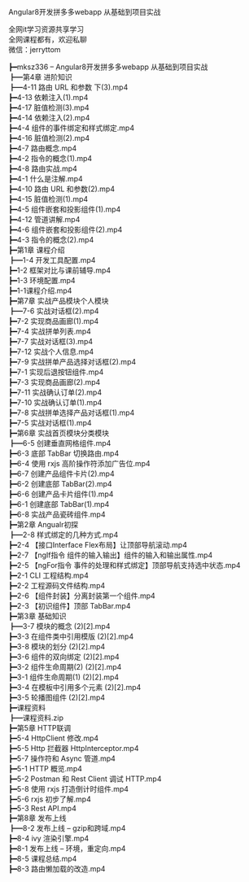 Angular8开发拼多多webapp 从基础到项目实战

全网it学习资源共享学习<br>全网课程都有，欢迎私聊<br>微信：jerryttom<br>

┣━mksz336 – Angular8开发拼多多webapp 从基础到项目实战<br> ┣━第4章 进阶知识<br> ┣━4-11 路由 URL 和参数 下(3).mp4<br> ┣━4-13 依赖注入(1).mp4<br> ┣━4-17 脏值检测(3).mp4<br> ┣━4-14 依赖注入(2).mp4<br> ┣━4-4 组件的事件绑定和样式绑定.mp4<br> ┣━4-16 脏值检测(2).mp4<br> ┣━4-7 路由概念.mp4<br> ┣━4-2 指令的概念(1).mp4<br> ┣━4-8 路由实战.mp4<br> ┣━4-1 什么是注解.mp4<br> ┣━4-10 路由 URL 和参数(2).mp4<br> ┣━4-15 脏值检测(1).mp4<br> ┣━4-5 组件嵌套和投影组件(1).mp4<br> ┣━4-12 管道讲解.mp4<br> ┣━4-6 组件嵌套和投影组件(2).mp4<br> ┣━4-3 指令的概念(2).mp4<br> ┣━第1章 课程介绍<br> ┣━1-4 开发工具配置.mp4<br> ┣━1-2 框架对比与课前辅导.mp4<br> ┣━1-3 环境配置.mp4<br> ┣━1-1课程介绍.mp4<br> ┣━第7章 实战产品模块个人模块<br> ┣━7-6 实战对话框(2).mp4<br> ┣━7-2 实现商品画廊(1).mp4<br> ┣━7-4 实战拼单列表.mp4<br> ┣━7-7 实战对话框(3).mp4<br> ┣━7-12 实战个人信息.mp4<br> ┣━7-9 实战拼单产品选择对话框(2).mp4<br> ┣━7-1 实现后退按钮组件.mp4<br> ┣━7-3 实现商品画廊(2).mp4<br> ┣━7-11 实战确认订单(2).mp4<br> ┣━7-10 实战确认订单(1).mp4<br> ┣━7-8 实战拼单选择产品对话框(1).mp4<br> ┣━7-5 实战对话框(1).mp4<br> ┣━第6章 实战首页模块分类模块<br> ┣━6-5 创建垂直网格组件.mp4<br> ┣━6-3 底部 TabBar 切换路由.mp4<br> ┣━6-4 使用 rxjs 高阶操作符添加广告位.mp4<br> ┣━6-7 创建产品组件卡片(2).mp4<br> ┣━6-2 创建底部 TabBar(2).mp4<br> ┣━6-6 创建产品卡片组件(1).mp4<br> ┣━6-1 创建底部 TabBar(1).mp4<br> ┣━6-8 实战产品瓷砖组件.mp4<br> ┣━第2章 Angualr初探<br> ┣━2-8 样式绑定的几种方式.mp4<br> ┣━2-4 【接口Interface Flex布局】让顶部导航滚动.mp4<br> ┣━2-7 【ngIf指令 组件的输入输出】组件的输入和输出属性.mp4<br> ┣━2-5 【ngFor指令 事件的处理和样式绑定】顶部导航支持选中状态.mp4<br> ┣━2-1 CLI 工程结构.mp4<br> ┣━2-2 工程源码文件结构.mp4<br> ┣━2-6 【组件封装】分离封装第一个组件.mp4<br> ┣━2-3 【初识组件】顶部 TabBar.mp4<br> ┣━第3章 基础知识<br> ┣━3-7 模块的概念 (2)[2].mp4<br> ┣━3-3 在组件类中引用模版 (2)[2].mp4<br> ┣━3-8 模块的划分 (2)[2].mp4<br> ┣━3-6 组件的双向绑定 (2)[2].mp4<br> ┣━3-2 组件生命周期(2) (2)[2].mp4<br> ┣━3-1 组件生命周期(1) (2)[2].mp4<br> ┣━3-4 在模板中引用多个元素 (2)[2].mp4<br> ┣━3-5 轮播图组件 (2)[2].mp4<br> ┣━课程资料<br> ┣━课程资料.zip<br> ┣━第5章 HTTP联调<br> ┣━5-4 HttpClient 修改.mp4<br> ┣━5-5 Http 拦截器 HttpInterceptor.mp4<br> ┣━5-7 操作符和 Async 管道.mp4<br> ┣━5-1 HTTP 概览.mp4<br> ┣━5-2 Postman 和 Rest Client 调试 HTTP.mp4<br> ┣━5-8 使用 rxjs 打造倒计时组件.mp4<br> ┣━5-6 rxjs 初步了解.mp4<br> ┣━5-3 Rest API.mp4<br> ┣━第8章 发布上线<br> ┣━8-2 发布上线 – gzip和跨域.mp4<br> ┣━8-4 ivy 渲染引擎.mp4<br> ┣━8-1 发布上线 – 环境，重定向.mp4<br> ┣━8-5 课程总结.mp4<br> ┣━8-3 路由懒加载的改造.mp4